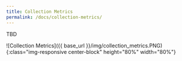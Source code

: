 ```yaml
---
title: Collection Metrics
permalink: /docs/collection-metrics/
---
```


<span class="label label-danger">TBD</span>

![Collection Metrics]({{ base_url }}/img/collection_metrics.PNG){:class="img-responsive center-block" height="80%" width="80%"}